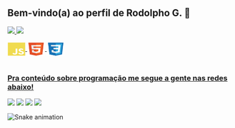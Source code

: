 ## Bem-vindo(a) ao perfil de Rodolpho G. 🤩

<div>
  <a href="https://github.com/RodolphoG">
  <img height="180em" src="https://github-readme-stats.vercel.app/api?username=RodolphoG&show_icons=true&theme=tokyonight&include_all_commits=true&count_private=true"/>
  <img height="180em" src="https://github-readme-stats.vercel.app/api/top-langs/?username=RodolphoG&layout=compact&langs_count=6&theme=tokyonight"/>
</div>
<div style="display: inline_block"><br>
  <img align="center" alt="Js" height="30" width="40" src="https://raw.githubusercontent.com/devicons/devicon/master/icons/javascript/javascript-plain.svg">
  <img align="center" alt="HTML" height="30" width="40" src="https://raw.githubusercontent.com/devicons/devicon/master/icons/html5/html5-original.svg">
  <img align="center" alt="CSS" height="30" width="40" src="https://raw.githubusercontent.com/devicons/devicon/master/icons/css3/css3-original.svg">
</div>
 
 <br>
 
  ### Pra conteúdo sobre programação me segue a gente nas redes abaixo!
 
<div> 
  <a href="https://www.instagram.com/_rodolphomiranda/" target="_blank"><img src="https://img.shields.io/badge/-Instagram-%23E4405F?style=for-the-badge&logo=instagram&logoColor=white" target="_blank"></a>
 <!--<a href="https://discord.gg/5DVhGKVf4h" target="_blank"><img src="https://img.shields.io/badge/Discord-7289DA?style=for-the-badge&logo=discord&logoColor=white" target="_blank"></a>  
<a href = "contato.rodolphomiranda1803@gmail.com"><img src="https://img.shields.io/badge/-Gmail-%23333?style=for-the-badge&logo=gmail&logoColor=white" target="_blank"></a>-->
  <a href="https://www.linkedin.com/in/rodolpho-miranda-0337ab230/" target="_blank"><img src="https://img.shields.io/badge/-LinkedIn-%230077B5?style= for-the-badge&logo=linkedin&logoColor=white" target="_blank"></a> 
  <a href="https://www.twitch.tv/dophinss" target="_blank"><img src="https://img.shields.io/badge/Twitch-9146FF?style=for-the-badge&logo=twitch&logoColor=white" target="_blank"></a>
  <a href = "mailto: contato.rodolphomiranda1803@gmail.com"><img src="https://img.shields.io/badge/Gmail-D14836?style=for-the-badge&logo=gmail&logoColor=white" ></a>
 
  ![Snake animation](https://github.com/RodolphoG/RodolphoG/blob/output/github-contribution-grid-snake.svg)

</div>
